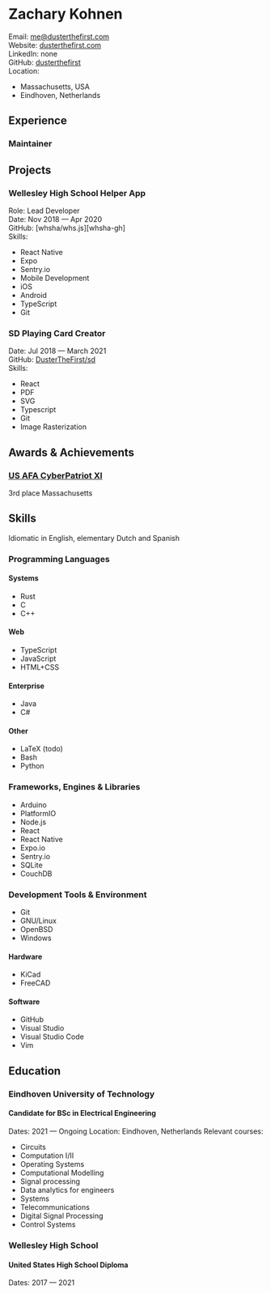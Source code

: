 # Zachary Kohnen

Email: [me@dusterthefirst.com][email] \
Website: [dusterthefirst.com][website] \
LinkedIn: none \
GitHub: [dusterthefirst][github] \
Location:

-   Massachusetts, USA
-   Eindhoven, Netherlands

## Experience

### Maintainer

## Projects

### Wellesley High School Helper App

Role: Lead Developer \
Date: Nov 2018 &mdash; Apr 2020 \
GitHub: [whsha/whs.js][whsha-gh] \
Skills:

-   React Native
-   Expo
-   Sentry.io
-   Mobile Development
-   iOS
-   Android
-   TypeScript
-   Git

### SD Playing Card Creator

Date: Jul 2018 &mdash; March 2021 \
GitHub: [DusterTheFirst/sd][sd] \
Skills:

-   React
-   PDF
-   SVG
-   Typescript
-   Git
-   Image Rasterization

## Awards & Achievements

### [US AFA CyberPatriot XI][cyberpatriot-xi]

3rd place Massachusetts

## Skills

Idiomatic in English, elementary Dutch and Spanish

### Programming Languages

#### Systems

-   Rust
-   C
-   C++

#### Web

-   TypeScript
-   JavaScript
-   HTML+CSS

#### Enterprise

-   Java
-   C#

#### Other

-   LaTeX (todo)
-   Bash
-   Python

### Frameworks, Engines & Libraries

-   Arduino
-   PlatformIO
-   Node.js
-   React
-   React Native
-   Expo.io
-   Sentry.io
-   SQLite
-   CouchDB

### Development Tools & Environment

-   Git
-   GNU/Linux
-   OpenBSD
-   Windows

#### Hardware

-   KiCad
-   FreeCAD

#### Software

-   GitHub
-   Visual Studio
-   Visual Studio Code
-   Vim

## Education

### Eindhoven University of Technology

#### Candidate for BSc in Electrical Engineering

Dates: 2021 &mdash; Ongoing
Location: Eindhoven, Netherlands
Relevant courses:

-   Circuits
-   Computation I/II
-   Operating Systems
-   Computational Modelling
-   Signal processing
-   Data analytics for engineers
-   Systems
-   Telecommunications
-   Digital Signal Processing
-   Control Systems

### Wellesley High School

#### United States High School Diploma

Dates: 2017 &mdash; 2021

[github]: https://github.com/dusterthefirst
[website]: https://dusterthefirst.com
[email]: mailto:me@dusterthefirst.com

[cyberpatriot-xi]: https://www.uscyberpatriot.org/Pages/Competition/Season%20History/CyberPatriot-XI.aspx
[whsha]: https://github.com/whsha/whs.js
[sd]: https://github.com/DusterTheFirst/sd
